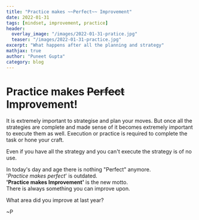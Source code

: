 ```yaml
---
title: "Practice makes ~~Perfect~~ Improvement"
date: 2022-01-31
tags: [mindset, improvement, practice]
header:
  overlay_image: "/images/2022-01-31-pratice.jpg"
  teaser: "/images/2022-01-31-practice.jpg"
excerpt: "What happens after all the planning and strategy"
mathjax: true
author: "Puneet Gupta"
category: blog
---
```


# Practice makes ~~Perfect~~ Improvement!

It is extremely important to strategise and plan your moves. But once all the strategies are complete and made sense of it becomes extremely important to execute them as well. Execution or practice is required to complete the task or hone your craft.

Even if you have all the strategy and you can't execute the strategy is of no use.

In today's day and age there is nothing "Perfect" anymore. <br />
'*Practice makes perfect*' is outdated. <br />
**'Practice makes Improvement'** is the new motto.<br />
There is always something you can improve upon.

What area did you improve at last year?

~P

